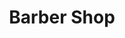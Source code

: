 ---
title: "Barber Shop"
url: /santo-domingo/barber-shop-avenida-romulo-betancourt/
shop: peluquería
---